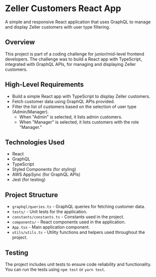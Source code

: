 # Zeller Customers React App

A simple and responsive React application that uses GraphQL to manage and display Zeller customers with user type filtering.

## Overview

This project is part of a coding challenge for junior/mid-level frontend developers. The challenge was to build a React app with TypeScript, integrated with GraphQL APIs, for managing and displaying Zeller customers.

## High-Level Requirements

- Build a simple React app with TypeScript to display Zeller customers.
- Fetch customer data using GraphQL APIs provided.
- Filter the list of customers based on the selection of user type (Admin/Manager).
    - When "Admin" is selected, it lists admin customers.
    - When "Manager" is selected, it lists customers with the role "Manager."

## Technologies Used

- React
- GraphQL
- TypeScript
- Styled Components (for styling)
- AWS AppSync (for GraphQL APIs)
- Jest (for testing)

## Project Structure

- `graphql/queries.ts` - GraphQL queries for fetching customer data.
- `tests/` - Unit tests for the application.
- `constants/constants.ts` - Constants used in the project.
- `components/` - React components used in the application.
- `App.tsx` - Main application component.
- `utils/utils.ts` - Utility functions and helpers used throughout the project.

## Testing

The project includes unit tests to ensure code reliability and functionality. You can run the tests using `npm test` or `yarn test`.

